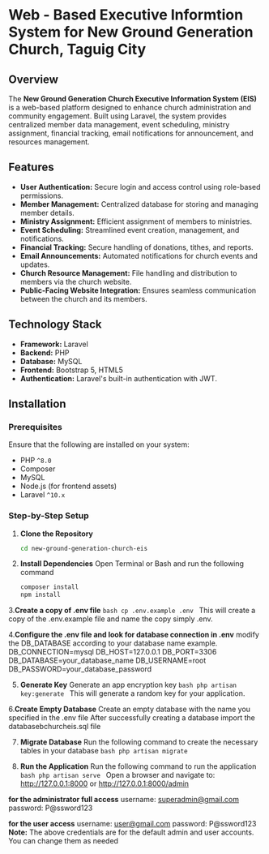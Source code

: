 # Web - Based Executive Informtion System for New Ground Generation Church, Taguig City

## Overview

The **New Ground Generation Church Executive Information System (EIS)** is a web-based platform designed to enhance church administration and community engagement. Built using Laravel, the system provides centralized member data management, event scheduling, ministry assignment, financial tracking, email notifications for announcement, and resources management.

## Features

-   **User Authentication:** Secure login and access control using role-based permissions.
-   **Member Management:** Centralized database for storing and managing member details.
-   **Ministry Assignment:** Efficient assignment of members to ministries.
-   **Event Scheduling:** Streamlined event creation, management, and notifications.
-   **Financial Tracking:** Secure handling of donations, tithes, and reports.
-   **Email Announcements:** Automated notifications for church events and updates.
-   **Church Resource Management:** File handling and distribution to members via the church website.
-   **Public-Facing Website Integration:** Ensures seamless communication between the church and its members.

## Technology Stack

-   **Framework:** Laravel
-   **Backend:** PHP
-   **Database:** MySQL
-   **Frontend:** Bootstrap 5, HTML5
-   **Authentication:** Laravel's built-in authentication with JWT.

## Installation

### Prerequisites

Ensure that the following are installed on your system:

-   PHP `^8.0`
-   Composer
-   MySQL
-   Node.js (for frontend assets)
-   Laravel `^10.x`

### Step-by-Step Setup

1. **Clone the Repository**
    ```bash
    cd new-ground-generation-church-eis
    ```
2. **Install Dependencies**
   Open Terminal or Bash and run the following command
    ```bash
    composer install
    npm install
    ```

3.**Create a copy of .env file**
`bash
    cp .env.example .env
    `
This will create a copy of the .env.example file and name the copy simply .env.

4.**Configure the .env file and look for database connection in .env**
modify the DB_DATABASE according to your database name
example.
DB_CONNECTION=mysql
DB_HOST=127.0.0.1
DB_PORT=3306
DB_DATABASE=your_database_name
DB_USERNAME=root
DB_PASSWORD=your_database_password

5. **Generate Key**
   Generate an app encryption key
   `bash
 php artisan key:generate
 `
   This will generate a random key for your application.

6.**Create Empty Database**
Create an empty database with the name you specified in the .env file
After successfully creating a database import the databasebchurcheis.sql file

7. **Migrate Database**
   Run the following command to create the necessary tables in your database
   `bash
 php artisan migrate
 `

8. **Run the Application**
   Run the following command to run the application
   `bash
 php artisan serve
 `
   Open a browser and navigate to: http://127.0.0.1:8000 or http://127.0.0.1:8000/admin

**for the administrator full access**
username: superadmin@gmail.com
password: P@ssword123

**for the user access**
username: user@gmail.com
password: P@ssword123
**Note:** The above credentials are for the default admin and user accounts. You can change them as
needed
